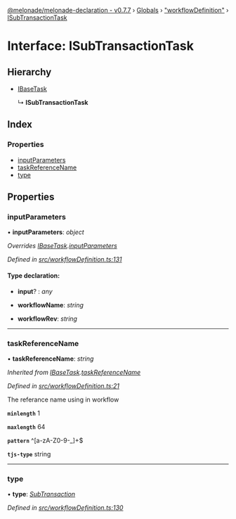 [@melonade/melonade-declaration - v0.7.7](../README.md) › [Globals](../globals.md) › ["workflowDefinition"](../modules/_workflowdefinition_.md) › [ISubTransactionTask](_workflowdefinition_.isubtransactiontask.md)

# Interface: ISubTransactionTask

## Hierarchy

* [IBaseTask](_workflowdefinition_.ibasetask.md)

  ↳ **ISubTransactionTask**

## Index

### Properties

* [inputParameters](_workflowdefinition_.isubtransactiontask.md#inputparameters)
* [taskReferenceName](_workflowdefinition_.isubtransactiontask.md#taskreferencename)
* [type](_workflowdefinition_.isubtransactiontask.md#type)

## Properties

###  inputParameters

• **inputParameters**: *object*

*Overrides [IBaseTask](_workflowdefinition_.ibasetask.md).[inputParameters](_workflowdefinition_.ibasetask.md#inputparameters)*

*Defined in [src/workflowDefinition.ts:131](https://github.com/devit-tel/melonade-declaration/blob/7d6c74f/src/workflowDefinition.ts#L131)*

#### Type declaration:

* **input**? : *any*

* **workflowName**: *string*

* **workflowRev**: *string*

___

###  taskReferenceName

• **taskReferenceName**: *string*

*Inherited from [IBaseTask](_workflowdefinition_.ibasetask.md).[taskReferenceName](_workflowdefinition_.ibasetask.md#taskreferencename)*

*Defined in [src/workflowDefinition.ts:21](https://github.com/devit-tel/melonade-declaration/blob/7d6c74f/src/workflowDefinition.ts#L21)*

The referance name using in workflow

**`minlength`** 1

**`maxlength`** 64

**`pattern`** ^[a-zA-Z0-9-_]+$

**`tjs-type`** string

___

###  type

• **type**: *[SubTransaction](../enums/_task_.tasktypes.md#subtransaction)*

*Defined in [src/workflowDefinition.ts:130](https://github.com/devit-tel/melonade-declaration/blob/7d6c74f/src/workflowDefinition.ts#L130)*
